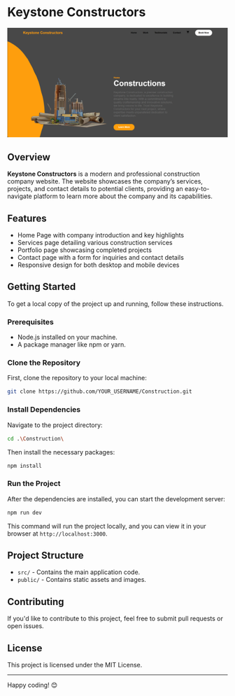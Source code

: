 # Keystone Constructors

![Keystone Constructors](https://raw.githubusercontent.com/Yashas-DR/Construction/refs/heads/main/Construction.png)

## Overview
**Keystone Constructors** is a modern and professional construction company website. The website showcases the company’s services, projects, and contact details to potential clients, providing an easy-to-navigate platform to learn more about the company and its capabilities.

## Features
- Home Page with company introduction and key highlights
- Services page detailing various construction services
- Portfolio page showcasing completed projects
- Contact page with a form for inquiries and contact details
- Responsive design for both desktop and mobile devices

## Getting Started

To get a local copy of the project up and running, follow these instructions.

### Prerequisites

- Node.js installed on your machine.
- A package manager like npm or yarn.

### Clone the Repository

First, clone the repository to your local machine:

```bash
git clone https://github.com/YOUR_USERNAME/Construction.git


```

### Install Dependencies

Navigate to the project directory:

```bash
cd .\Construction\
```

Then install the necessary packages:

```bash
npm install
```

### Run the Project

After the dependencies are installed, you can start the development server:

```bash
npm run dev
```

This command will run the project locally, and you can view it in your browser at `http://localhost:3000`.

## Project Structure

- `src/` - Contains the main application code.
- `public/` - Contains static assets and images.

## Contributing

If you'd like to contribute to this project, feel free to submit pull requests or open issues.

## License

This project is licensed under the MIT License.

---

Happy coding! 😊
